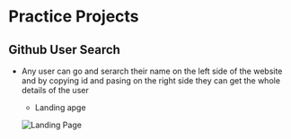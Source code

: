 # Practice Projects

## Github User Search

- Any user can go and serarch their name on the left side of the website and by copying id and pasing on the
  right side they can get the whole details of the user

  - Landing apge

  ![Landing Page]("./Screenshots/githubUser.png")

